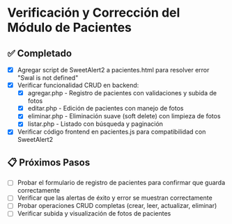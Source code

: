 # Verificación y Corrección del Módulo de Pacientes

## ✅ Completado
- [x] Agregar script de SweetAlert2 a pacientes.html para resolver error "Swal is not defined"
- [x] Verificar funcionalidad CRUD en backend:
  - [x] agregar.php - Registro de pacientes con validaciones y subida de fotos
  - [x] editar.php - Edición de pacientes con manejo de fotos
  - [x] eliminar.php - Eliminación suave (soft delete) con limpieza de fotos
  - [x] listar.php - Listado con búsqueda y paginación
- [x] Verificar código frontend en pacientes.js para compatibilidad con SweetAlert2

## 📋 Próximos Pasos
- [ ] Probar el formulario de registro de pacientes para confirmar que guarda correctamente
- [ ] Verificar que las alertas de éxito y error se muestran correctamente
- [ ] Probar operaciones CRUD completas (crear, leer, actualizar, eliminar)
- [ ] Verificar subida y visualización de fotos de pacientes
